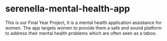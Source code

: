 # serenella-mental-health-app
This is our Final Year Project, it is a mental health application assistance for women. The app targets women to provide them a safe and sound platform to address their mental health problems which are often seen as a taboo.
